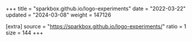+++
title = "sparkbox.github.io/logo-experiments"
date = "2022-03-22"
updated = "2024-03-08"
weight = 147126

[extra]
source = "https://sparkbox.github.io/logo-experiments/"
ratio = 1
size = 144
+++
